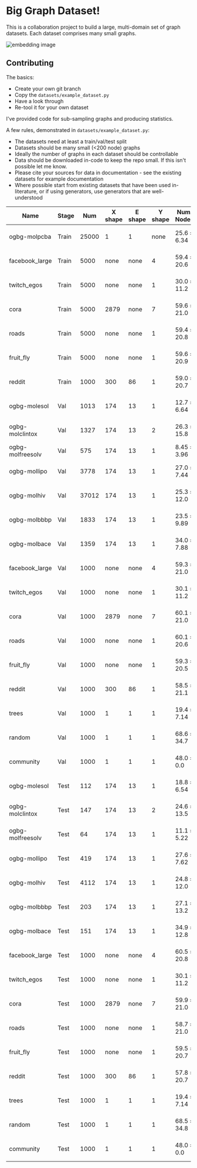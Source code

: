 # Big Graph Dataset!

This is a collaboration project to build a large, multi-domain set of graph datasets.
Each dataset comprises many small graphs.

![embedding image](https://github.com/neutralpronoun/big-graph-dataset/blob/main/outputs/embedding.png)

## Contributing

The basics:
 - Create your own git branch
 - Copy the `datasets/example_dataset.py`
 - Have a look through
 - Re-tool it for your own dataset

 I've provided code for sub-sampling graphs and producing statistics.

 A few rules, demonstrated in `datasets/example_dataset.py`:
 - The datasets need at least a train/val/test split
 - Datasets should be many small (<200 node) graphs
 - Ideally the number of graphs in each dataset should be controllable
 - Data should be downloaded in-code to keep the repo small. If this isn't possible let me know.
 - Please cite your sources for data in documentation - see the existing datasets for example documentation
 - Where possible start from existing datasets that have been used in-literature, or if using generators, use generators that are well-understood

| Name  |  Stage  |  Num  |  X shape  |  E shape  |  Y shape  |  Num. Nodes  |  Num. Edges  |  Diameter  |  Clustering  | 
|---|---|---|---|---|---|---|---|---|---| 
| ogbg-molpcba | Train | 25000 | 1 | 1 | none | 25.6 ± 6.34| 27.6 ± 7.06| 13.5 ± 3.29| 0.00112 ± 0.011 | 
| facebook_large | Train | 5000 | none | none | 4 | 59.4 ± 20.6| 205.0 ± 171.0| 10.2 ± 6.37| 0.429 ± 0.13 | 
| twitch_egos | Train | 5000 | none | none | 1 | 30.0 ± 11.2| 88.4 ± 71.6| 2.0 ± 0.0| 0.55 ± 0.15 | 
| cora | Train | 5000 | 2879 | none | 7 | 59.6 ± 21.0| 120.0 ± 57.0| 10.1 ± 4.62| 0.323 ± 0.0842 | 
| roads | Train | 5000 | none | none | 1 | 59.4 ± 20.8| 73.7 ± 28.0| 16.4 ± 5.94| 0.0558 ± 0.0414 | 
| fruit_fly | Train | 5000 | none | none | 1 | 59.6 ± 20.9| 208.0 ± 142.0| 6.85 ± 2.31| 0.337 ± 0.0879 | 
| reddit | Train | 1000 | 300 | 86 | 1 | 59.0 ± 20.7| 223.0 ± 178.0| 7.78 ± 4.75| 0.372 ± 0.164 | 
| ogbg-molesol | Val | 1013 | 174 | 13 | 1 | 12.7 ± 6.64| 12.9 ± 7.62| 6.81 ± 3.3| 0.000354 ± 0.00418 | 
| ogbg-molclintox | Val | 1327 | 174 | 13 | 2 | 26.3 ± 15.8| 28.0 ± 17.1| 12.4 ± 6.09| 0.00259 ± 0.0191 | 
| ogbg-molfreesolv | Val | 575 | 174 | 13 | 1 | 8.45 ± 3.96| 8.0 ± 4.48| 5.01 ± 2.08| 0.0 ± 0.0 | 
| ogbg-mollipo | Val | 3778 | 174 | 13 | 1 | 27.0 ± 7.44| 29.4 ± 8.22| 13.8 ± 4.03| 0.00366 ± 0.017 | 
| ogbg-molhiv | Val | 37012 | 174 | 13 | 1 | 25.3 ± 12.0| 27.3 ± 13.1| 12.0 ± 5.15| 0.00158 ± 0.0156 | 
| ogbg-molbbbp | Val | 1833 | 174 | 13 | 1 | 23.5 ± 9.89| 25.4 ± 11.0| 11.2 ± 4.03| 0.00285 ± 0.0278 | 
| ogbg-molbace | Val | 1359 | 174 | 13 | 1 | 34.0 ± 7.88| 36.8 ± 8.12| 15.2 ± 3.14| 0.00664 ± 0.0203 | 
| facebook_large | Val | 1000 | none | none | 4 | 59.3 ± 21.0| 209.0 ± 180.0| 9.59 ± 5.64| 0.429 ± 0.137 | 
| twitch_egos | Val | 1000 | none | none | 1 | 30.1 ± 11.2| 89.7 ± 71.0| 2.0 ± 0.0| 0.554 ± 0.146 | 
| cora | Val | 1000 | 2879 | none | 7 | 60.1 ± 21.0| 121.0 ± 56.7| 10.1 ± 4.39| 0.317 ± 0.0813 | 
| roads | Val | 1000 | none | none | 1 | 60.1 ± 20.6| 74.6 ± 27.6| 16.6 ± 6.18| 0.0545 ± 0.0409 | 
| fruit_fly | Val | 1000 | none | none | 1 | 59.3 ± 20.5| 206.0 ± 135.0| 6.78 ± 2.28| 0.337 ± 0.0873 | 
| reddit | Val | 1000 | 300 | 86 | 1 | 58.5 ± 21.1| 230.0 ± 180.0| 7.42 ± 4.53| 0.389 ± 0.159 | 
| trees | Val | 1000 | 1 | 1 | 1 | 19.4 ± 7.14| 18.4 ± 7.14| 9.96 ± 3.19| 0.0 ± 0.0 | 
| random | Val | 1000 | 1 | 1 | 1 | 68.6 ± 34.7| 504.0 ± 485.0| 3.89 ± 1.39| 0.168 ± 0.083 | 
| community | Val | 1000 | 1 | 1 | 1 | 48.0 ± 0.0| 322.0 ± 25.7| 3.0 ± 0.0316| 0.409 ± 0.0269 | 
| ogbg-molesol | Test | 112 | 174 | 13 | 1 | 18.8 ± 6.54| 20.5 ± 7.28| 8.88 ± 3.23| 0.0125 ± 0.0645 | 
| ogbg-molclintox | Test | 147 | 174 | 13 | 2 | 24.6 ± 13.5| 26.7 ± 14.3| 12.0 ± 5.15| 0.00798 ± 0.055 | 
| ogbg-molfreesolv | Test | 64 | 174 | 13 | 1 | 11.1 ± 5.22| 11.8 ± 5.87| 5.27 ± 2.34| 0.0298 ± 0.138 | 
| ogbg-mollipo | Test | 419 | 174 | 13 | 1 | 27.6 ± 7.62| 30.3 ± 8.38| 14.0 ± 4.1| 0.00662 ± 0.0231 | 
| ogbg-molhiv | Test | 4112 | 174 | 13 | 1 | 24.8 ± 12.0| 27.4 ± 13.1| 11.5 ± 5.37| 0.00561 ± 0.0349 | 
| ogbg-molbbbp | Test | 203 | 174 | 13 | 1 | 27.1 ± 13.2| 29.6 ± 14.2| 12.7 ± 5.04| 0.00509 ± 0.0463 | 
| ogbg-molbace | Test | 151 | 174 | 13 | 1 | 34.9 ± 12.8| 37.6 ± 13.1| 15.7 ± 4.99| 0.00509 ± 0.0186 | 
| facebook_large | Test | 1000 | none | none | 4 | 60.5 ± 20.8| 210.0 ± 166.0| 10.3 ± 6.43| 0.43 ± 0.129 | 
| twitch_egos | Test | 1000 | none | none | 1 | 30.1 ± 11.2| 89.7 ± 71.0| 2.0 ± 0.0| 0.554 ± 0.146 | 
| cora | Test | 1000 | 2879 | none | 7 | 59.9 ± 21.0| 120.0 ± 57.9| 10.3 ± 4.9| 0.322 ± 0.0865 | 
| roads | Test | 1000 | none | none | 1 | 58.7 ± 21.0| 73.0 ± 28.4| 16.2 ± 5.96| 0.0546 ± 0.0411 | 
| fruit_fly | Test | 1000 | none | none | 1 | 59.5 ± 20.7| 203.0 ± 137.0| 6.94 ± 2.4| 0.331 ± 0.0852 | 
| reddit | Test | 1000 | 300 | 86 | 1 | 57.8 ± 20.7| 224.0 ± 179.0| 7.57 ± 4.71| 0.38 ± 0.162 | 
| trees | Test | 1000 | 1 | 1 | 1 | 19.4 ± 7.14| 18.4 ± 7.14| 9.96 ± 3.19| 0.0 ± 0.0 | 
| random | Test | 1000 | 1 | 1 | 1 | 68.5 ± 34.8| 505.0 ± 486.0| 3.86 ± 1.38| 0.17 ± 0.0844 | 
| community | Test | 1000 | 1 | 1 | 1 | 48.0 ± 0.0| 322.0 ± 25.7| 3.0 ± 0.0316| 0.409 ± 0.0269 | 
